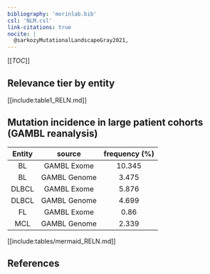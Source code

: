 ```yaml
---
bibliography: 'morinlab.bib'
csl: 'NLM.csl'
link-citations: true
nocite: |
  @sarkozyMutationalLandscapeGray2021, 
---
```


[[_TOC_]]




## Relevance tier by entity

[[include:table1_RELN.md]]


## Mutation incidence in large patient cohorts (GAMBL reanalysis)

|Entity|source |frequency (%)|
|:------:|:----:|:----:|
|BL|GAMBL Exome |10.345 |
|BL|GAMBL Genome |3.475 |
|DLBCL|GAMBL Exome |5.876 |
|DLBCL|GAMBL Genome |4.699 |
|FL|GAMBL Exome |0.86 |
|MCL|GAMBL Genome |2.339 |


[[include:tables/mermaid_RELN.md]]

## References


